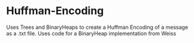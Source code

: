 # Huffman-Encoding
Uses Trees and BinaryHeaps to create a Huffman Encoding of a message as a .txt file. Uses code for a BinaryHeap implementation from Weiss
